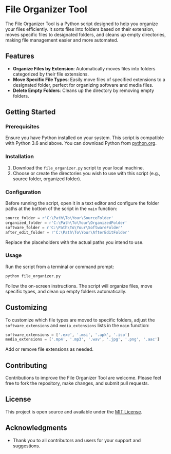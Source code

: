 # File Organizer Tool

The File Organizer Tool is a Python script designed to help you organize your files efficiently. It sorts files into folders based on their extension, moves specific files to designated folders, and cleans up empty directories, making file management easier and more automated.

## Features

- **Organize Files by Extension**: Automatically moves files into folders categorized by their file extensions.
- **Move Specific File Types**: Easily move files of specified extensions to a designated folder, perfect for organizing software and media files.
- **Delete Empty Folders**: Cleans up the directory by removing empty folders.

## Getting Started

### Prerequisites

Ensure you have Python installed on your system. This script is compatible with Python 3.6 and above. You can download Python from [python.org](https://www.python.org/).

### Installation

1. Download the `file_organizer.py` script to your local machine.
2. Choose or create the directories you wish to use with this script (e.g., source folder, organized folder).

### Configuration

Before running the script, open it in a text editor and configure the folder paths at the bottom of the script in the `main` function:

```python
source_folder = r'C:\Path\To\Your\SourceFolder'
organized_folder = r'C:\Path\To\Your\OrganizedFolder'
software_folder = r'C:\Path\To\Your\SoftwareFolder'
after_edit_folder = r'C:\Path\To\Your\AfterEditFolder'
```

Replace the placeholders with the actual paths you intend to use.

### Usage

Run the script from a terminal or command prompt:

```sh
python file_organizer.py
```

Follow the on-screen instructions. The script will organize files, move specific types, and clean up empty folders automatically.

## Customizing

To customize which file types are moved to specific folders, adjust the `software_extensions` and `media_extensions` lists in the `main` function:

```python
software_extensions = ['.exe', '.msi', '.apk', '.iso']
media_extensions = ['.mp4', '.mp3', '.wav', '.jpg', '.png', '.aac']
```

Add or remove file extensions as needed.

## Contributing

Contributions to improve the File Organizer Tool are welcome. Please feel free to fork the repository, make changes, and submit pull requests.

## License

This project is open source and available under the [MIT License](LICENSE.md).

## Acknowledgments

- Thank you to all contributors and users for your support and suggestions.


